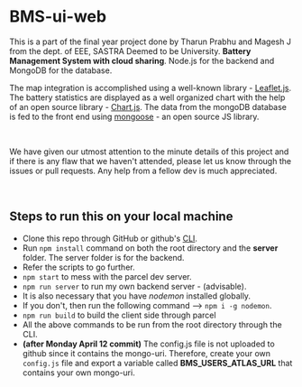 # BMS-ui-web

This is a part of the final year project done by Tharun
Prabhu and Magesh J from the dept. of EEE, SASTRA Deemed to be
University. **Battery Management System with cloud sharing**. Node.js for the
backend and MongoDB for the database. 

The map integration is
accomplished using a well-known library - [Leaflet.js](https://leafletjs.com/). The battery
statistics are displayed as a well organized chart with the help of an
open source library - [Chart.js](https://www.chartjs.org/). The data from the mongoDB database is
fed to the front end using [mongoose](https://www.npmjs.com/package/mongoose) - an open source JS library.

<br>

We have given our utmost attention to the minute details of this project and if there is any flaw that we haven't attended, please let us know through the issues or pull requests. Any help from a fellow dev is much appreciated.

<br>

## Steps to run this on your local machine

- Clone this repo through GitHub or github's [CLI](https://github.com/cli/cli).	
- Run `npm install` command on both the root directory and the **server** folder. The server folder is for the backend.
- Refer the scripts to go further. 
- `npm start` to mess with the parcel dev server.
- `npm run server` to run my own backend server - (advisable).
- It is also necessary that you have *nodemon* installed globally.
- If you don't, then run the following command --> `npm i -g nodemon`.
- `npm run build` to build the client side through parcel
- All the above commands to be run from the root directory through the CLI.
- **(after Monday April 12 commit)** The config.js file is not uploaded to github since it contains the mongo-uri. Therefore, create your own `config.js` file and export a variable called **BMS_USERS_ATLAS_URL** that contains your own mongo-uri.